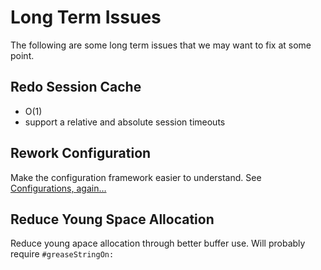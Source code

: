 # Long Term Issues #

The following are some long term issues that we may want to fix at some point.

## Redo Session Cache ##
  * O(1)
  * support a relative and absolute session timeouts

## Rework Configuration ##

Make the configuration framework easier to understand. See [Configurations, again…](http://lists.squeakfoundation.org/pipermail/seaside-dev/2011-July/004853.html)


## Reduce Young Space Allocation ##
Reduce young apace allocation through better buffer use.
Will probably require `#greaseStringOn:`